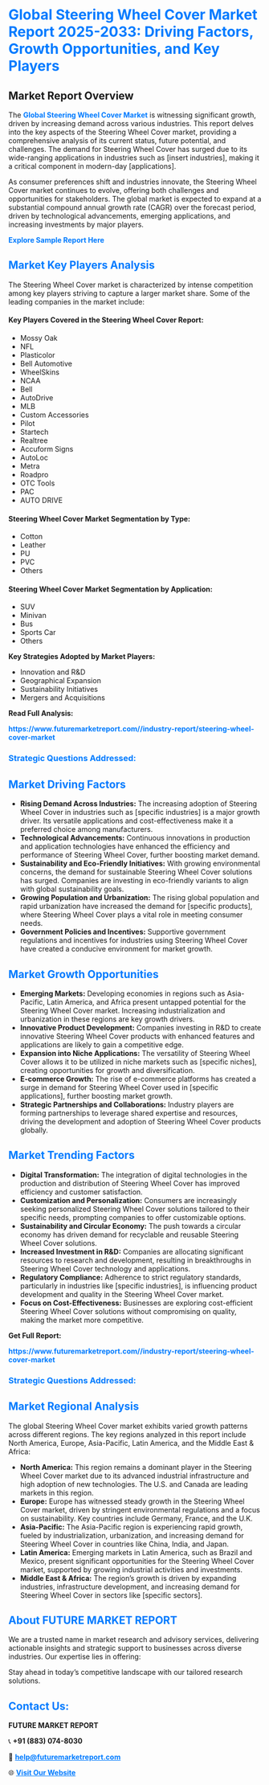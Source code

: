 <h1 style="color: #007BFF;">Global Steering Wheel Cover Market Report 2025-2033: Driving Factors, Growth Opportunities, and Key Players</h1>

<section id="overview">
<h2>Market Report Overview</h2>
<p>The <a href="https://www.futuremarketreport.com//industry-report/steering-wheel-cover-market" style="color: #007BFF; text-decoration: none;"><strong>Global Steering Wheel Cover Market</strong></a> is witnessing significant growth, driven by increasing demand across various industries. This report delves into the key aspects of the Steering Wheel Cover market, providing a comprehensive analysis of its current status, future potential, and challenges. The demand for Steering Wheel Cover has surged due to its wide-ranging applications in industries such as [insert industries], making it a critical component in modern-day [applications].</p>
<p>As consumer preferences shift and industries innovate, the Steering Wheel Cover market continues to evolve, offering both challenges and opportunities for stakeholders. The global market is expected to expand at a substantial compound annual growth rate (CAGR) over the forecast period, driven by technological advancements, emerging applications, and increasing investments by major players.</p>
</section>

<section id="overview">
<p><a href="https://www.futuremarketreport.com//request-sample/reportId=53248" style="color: #007BFF; text-decoration: none;"><strong>Explore Sample Report Here</strong></a></p>
</section>

<section id="key-players">
<h2 style="color: #007BFF;">Market Key Players Analysis</h2>
<p>The Steering Wheel Cover market is characterized by intense competition among key players striving to capture a larger market share. Some of the leading companies in the market include:</p>
<h4>Key Players Covered in the Steering Wheel Cover Report:</h4>
<ul><li>Mossy Oak</li><li>NFL</li><li>Plasticolor</li><li>Bell Automotive</li><li>WheelSkins</li><li>NCAA</li><li>Bell</li><li>AutoDrive</li><li>MLB</li><li>Custom Accessories</li><li>Pilot</li><li>Startech</li><li>Realtree</li><li>Accuform Signs</li><li>AutoLoc</li><li>Metra</li><li>Roadpro</li><li>OTC Tools</li><li>PAC</li><li>AUTO DRIVE</li></ul>
<h4>Steering Wheel Cover Market Segmentation by Type:</h4>
<ul><li>Cotton</li><li>Leather</li><li>PU</li><li>PVC</li><li>Others</li></ul>

<h4>Steering Wheel Cover Market Segmentation by Application:</h4>
<ul><li>SUV</li><li>Minivan</li><li>Bus</li><li>Sports Car</li><li>Others</li></ul>
<p><strong>Key Strategies Adopted by Market Players:</strong></p>
<ul>
<li>Innovation and R&D</li>
<li>Geographical Expansion</li>
<li>Sustainability Initiatives</li>
<li>Mergers and Acquisitions</li>
</ul>
</section>

<section>
<p><strong>Read Full Analysis: </strong></p><a href="https://www.futuremarketreport.com//industry-report/steering-wheel-cover-market" style="color: #007BFF; text-decoration: none;"><strong>https://www.futuremarketreport.com//industry-report/steering-wheel-cover-market</strong></a>
<h3 style="color: #007BFF;">Strategic Questions Addressed:</h3>
</section>

<section id="driving-factors">
<h2 style="color: #007BFF;">Market Driving Factors</h2>
<ul>
<li><strong>Rising Demand Across Industries:</strong> The increasing adoption of Steering Wheel Cover in industries such as [specific industries] is a major growth driver. Its versatile applications and cost-effectiveness make it a preferred choice among manufacturers.</li>
<li><strong>Technological Advancements:</strong> Continuous innovations in production and application technologies have enhanced the efficiency and performance of Steering Wheel Cover, further boosting market demand.</li>
<li><strong>Sustainability and Eco-Friendly Initiatives:</strong> With growing environmental concerns, the demand for sustainable Steering Wheel Cover solutions has surged. Companies are investing in eco-friendly variants to align with global sustainability goals.</li>
<li><strong>Growing Population and Urbanization:</strong> The rising global population and rapid urbanization have increased the demand for [specific products], where Steering Wheel Cover plays a vital role in meeting consumer needs.</li>
<li><strong>Government Policies and Incentives:</strong> Supportive government regulations and incentives for industries using Steering Wheel Cover have created a conducive environment for market growth.</li>
</ul>
</section>

<section id="growth-opportunities">
<h2 style="color: #007BFF;">Market Growth Opportunities</h2>
<ul>
<li><strong>Emerging Markets:</strong> Developing economies in regions such as Asia-Pacific, Latin America, and Africa present untapped potential for the Steering Wheel Cover market. Increasing industrialization and urbanization in these regions are key growth drivers.</li>
<li><strong>Innovative Product Development:</strong> Companies investing in R&D to create innovative Steering Wheel Cover products with enhanced features and applications are likely to gain a competitive edge.</li>
<li><strong>Expansion into Niche Applications:</strong> The versatility of Steering Wheel Cover allows it to be utilized in niche markets such as [specific niches], creating opportunities for growth and diversification.</li>
<li><strong>E-commerce Growth:</strong> The rise of e-commerce platforms has created a surge in demand for Steering Wheel Cover used in [specific applications], further boosting market growth.</li>
<li><strong>Strategic Partnerships and Collaborations:</strong> Industry players are forming partnerships to leverage shared expertise and resources, driving the development and adoption of Steering Wheel Cover products globally.</li>
</ul>
</section>

<section id="trending-factors">
<h2 style="color: #007BFF;">Market Trending Factors</h2>
<ul>
<li><strong>Digital Transformation:</strong> The integration of digital technologies in the production and distribution of Steering Wheel Cover has improved efficiency and customer satisfaction.</li>
<li><strong>Customization and Personalization:</strong> Consumers are increasingly seeking personalized Steering Wheel Cover solutions tailored to their specific needs, prompting companies to offer customizable options.</li>
<li><strong>Sustainability and Circular Economy:</strong> The push towards a circular economy has driven demand for recyclable and reusable Steering Wheel Cover solutions.</li>
<li><strong>Increased Investment in R&D:</strong> Companies are allocating significant resources to research and development, resulting in breakthroughs in Steering Wheel Cover technology and applications.</li>
<li><strong>Regulatory Compliance:</strong> Adherence to strict regulatory standards, particularly in industries like [specific industries], is influencing product development and quality in the Steering Wheel Cover market.</li>
<li><strong>Focus on Cost-Effectiveness:</strong> Businesses are exploring cost-efficient Steering Wheel Cover solutions without compromising on quality, making the market more competitive.</li>
</ul>
</section>

<section>
<p><strong>Get Full Report: </strong></p><a href="https://www.futuremarketreport.com//industry-report/steering-wheel-cover-market" style="color: #007BFF; text-decoration: none;"><strong>https://www.futuremarketreport.com//industry-report/steering-wheel-cover-market</strong></a>
<h3 style="color: #007BFF;">Strategic Questions Addressed:</h3>
</section>


<section id="regional-analysis">
<h2 style="color: #007BFF;">Market Regional Analysis</h2>
<p>The global Steering Wheel Cover market exhibits varied growth patterns across different regions. The key regions analyzed in this report include North America, Europe, Asia-Pacific, Latin America, and the Middle East & Africa:</p>
<ul>
<li><strong>North America:</strong> This region remains a dominant player in the Steering Wheel Cover market due to its advanced industrial infrastructure and high adoption of new technologies. The U.S. and Canada are leading markets in this region.</li>
<li><strong>Europe:</strong> Europe has witnessed steady growth in the Steering Wheel Cover market, driven by stringent environmental regulations and a focus on sustainability. Key countries include Germany, France, and the U.K.</li>
<li><strong>Asia-Pacific:</strong> The Asia-Pacific region is experiencing rapid growth, fueled by industrialization, urbanization, and increasing demand for Steering Wheel Cover in countries like China, India, and Japan.</li>
<li><strong>Latin America:</strong> Emerging markets in Latin America, such as Brazil and Mexico, present significant opportunities for the Steering Wheel Cover market, supported by growing industrial activities and investments.</li>
<li><strong>Middle East & Africa:</strong> The region’s growth is driven by expanding industries, infrastructure development, and increasing demand for Steering Wheel Cover in sectors like [specific sectors].</li>
</ul>
</section>

<footer>
<h2 style="color: #007BFF;">About FUTURE MARKET REPORT</h2>
<p>We are a trusted name in market research and advisory services, delivering actionable insights and strategic support to businesses across diverse industries. Our expertise lies in offering:</p>

<p>Stay ahead in today’s competitive landscape with our tailored research solutions.</p>

<h2 style="color: #007BFF;">Contact Us:</h2>
<p><strong>FUTURE MARKET REPORT</strong></p>
<p>📞 <strong>+91 (883) 074-8030</strong></p>
<p>📧 <strong><a href="mailto:help@futuremarketreport.com" style="color: #007BFF;">help@futuremarketreport.com</a></strong></p>
<p>🌐 <strong><a href="https://www.futuremarketreport.com/" style="color: #007BFF;">Visit Our Website</a></strong></p>
</footer>